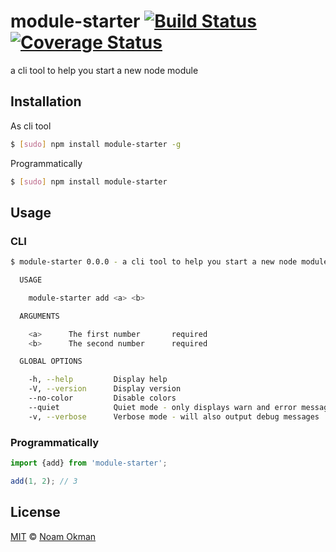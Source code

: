 # module-starter [![Build Status](https://travis-ci.org/noamokman/module-starter.svg?branch=master)](https://travis-ci.org/noamokman/module-starter) [![Coverage Status](https://coveralls.io/repos/github/noamokman/module-starter/badge.svg?branch=master)](https://coveralls.io/github/noamokman/module-starter?branch=master)
a cli tool to help you start a new node module

## Installation
As cli tool
```bash
$ [sudo] npm install module-starter -g
```

Programmatically
```bash
$ [sudo] npm install module-starter
```

## Usage
### CLI
```bash
$ module-starter 0.0.0 - a cli tool to help you start a new node module

  USAGE

    module-starter add <a> <b>

  ARGUMENTS

    <a>      The first number       required
    <b>      The second number      required

  GLOBAL OPTIONS

    -h, --help         Display help
    -V, --version      Display version
    --no-color         Disable colors
    --quiet            Quiet mode - only displays warn and error messages
    -v, --verbose      Verbose mode - will also output debug messages
```

### Programmatically
```js
import {add} from 'module-starter';

add(1, 2); // 3
```

## License

[MIT](LICENSE) © [Noam Okman](https://github.com/noamokman)